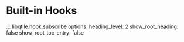# Built-in Hooks

::: libqtile.hook.subscribe
    options:
      heading_level: 2
      show_root_heading: false
      show_root_toc_entry: false
